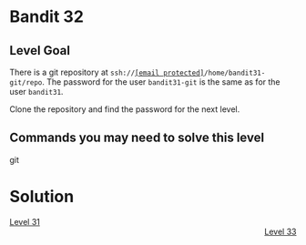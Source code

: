 <html>
<h1>Bandit 32</h1>

<h2 id="level-goal">Level Goal</h2>
<p>There is a git repository at <code class="language-plaintext highlighter-rouge">ssh://<a href="/cdn-cgi/l/email-protection" class="__cf_email__" data-cfemail="5230333c363b2661637f353b26123e3d31333e3a3d2126">[email&#160;protected]</a>/home/bandit31-git/repo</code>. The password for the user <code class="language-plaintext highlighter-rouge">bandit31-git</code> is the same as for the user <code class="language-plaintext highlighter-rouge">bandit31</code>.</p>

<p>Clone the repository and find the password for the next level.</p>

<h2 id="commands-you-may-need-to-solve-this-level">Commands you may need to solve this level</h2>
<p>git</p>


<h1>Solution</h1>
<div style="text-align: left"><a href="bandit31.html">Level 31</a></div>
<div style="text-align: right"><a href="bandit33.html">Level 33</a></div>
</html>
